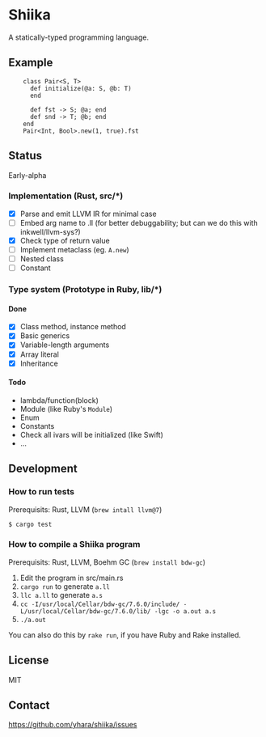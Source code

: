 # Shiika

A statically-typed programming language.

## Example

        class Pair<S, T>
          def initialize(@a: S, @b: T)
          end

          def fst -> S; @a; end
          def snd -> T; @b; end
        end
        Pair<Int, Bool>.new(1, true).fst

## Status

Early-alpha

### Implementation (Rust, src/*)

- [x] Parse and emit LLVM IR for minimal case 
- [ ] Embed arg name to .ll (for better debuggability; but can we do this with inkwell/llvm-sys?)
- [x] Check type of return value
- [ ] Implement metaclass (eg. `A.new`)
- [ ] Nested class
- [ ] Constant

### Type system (Prototype in Ruby, lib/*)

#### Done

- [x] Class method, instance method
- [x] Basic generics
- [x] Variable-length arguments
- [x] Array literal
- [x] Inheritance

#### Todo

- lambda/function(block)
- Module (like Ruby's `Module`)
- Enum
- Constants
- Check all ivars will be initialized (like Swift)
- ...

## Development

### How to run tests

Prerequisits: Rust, LLVM (`brew intall llvm@7`)

```
$ cargo test
```

### How to compile a Shiika program

Prerequisits: Rust, LLVM, Boehm GC (`brew install bdw-gc`)

1. Edit the program in src/main.rs
2. `cargo run` to generate `a.ll`
3. `llc a.ll` to generate `a.s`
4. `cc -I/usr/local/Cellar/bdw-gc/7.6.0/include/ -L/usr/local/Cellar/bdw-gc/7.6.0/lib/ -lgc -o a.out a.s`
5. `./a.out`

You can also do this by `rake run`, if you have Ruby and Rake installed.

## License

MIT

## Contact

https://github.com/yhara/shiika/issues
